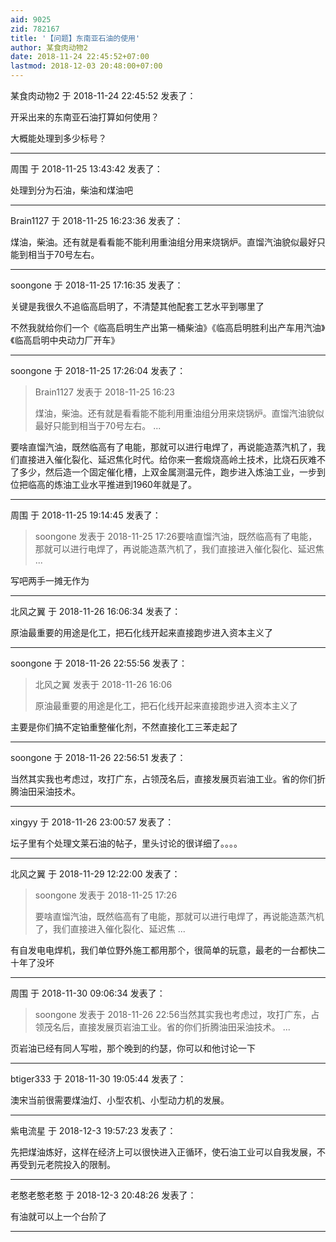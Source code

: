 ```yaml
---
aid: 9025
zid: 782167
title: '【问题】东南亚石油的使用'
author: 某食肉动物2
date: 2018-11-24 22:45:52+07:00
lastmod: 2018-12-03 20:48:00+07:00
---
```


某食肉动物2 于 2018-11-24 22:45:52 发表了：

开采出来的东南亚石油打算如何使用？

大概能处理到多少标号？

---------

周围 于 2018-11-25 13:43:42 发表了：

处理到分为石油，柴油和煤油吧

---------

Brain1127 于 2018-11-25 16:23:36 发表了：

煤油，柴油。还有就是看看能不能利用重油组分用来烧锅炉。直馏汽油貌似最好只能到相当于70号左右。

---------

soongone 于 2018-11-25 17:16:35 发表了：

关键是我很久不追临高启明了，不清楚其他配套工艺水平到哪里了

不然我就给你们一个《临高启明生产出第一桶柴油》《临高启明胜利出产车用汽油》《临高启明中央动力厂开车》

---------

soongone 于 2018-11-25 17:26:04 发表了：

> Brain1127 发表于 2018-11-25 16:23
> 
> 煤油，柴油。还有就是看看能不能利用重油组分用来烧锅炉。直馏汽油貌似最好只能到相当于70号左右。 ...



要啥直馏汽油，既然临高有了电能，那就可以进行电焊了，再说能造蒸汽机了，我们直接进入催化裂化、延迟焦化时代。给你来一套煅烧高岭土技术，比烧石灰难不了多少，然后造一个固定催化槽，上双金属测温元件，跑步进入炼油工业，一步到位把临高的炼油工业水平推进到1960年就是了。

---------

周围 于 2018-11-25 19:14:45 发表了：

> soongone 发表于 2018-11-25 17:26要啥直馏汽油，既然临高有了电能，那就可以进行电焊了，再说能造蒸汽机了，我们直接进入催化裂化、延迟焦 ...



写吧两手一摊无作为

---------

北风之翼 于 2018-11-26 16:06:34 发表了：

原油最重要的用途是化工，把石化线开起来直接跑步进入资本主义了

---------

soongone 于 2018-11-26 22:55:56 发表了：

> 北风之翼 发表于 2018-11-26 16:06
> 
> 原油最重要的用途是化工，把石化线开起来直接跑步进入资本主义了



主要是你们搞不定铂重整催化剂，不然直接化工三苯走起了

---------

soongone 于 2018-11-26 22:56:51 发表了：

当然其实我也考虑过，攻打广东，占领茂名后，直接发展页岩油工业。省的你们折腾油田采油技术。

---------

xingyy 于 2018-11-26 23:00:57 发表了：

坛子里有个处理文莱石油的帖子，里头讨论的很详细了。。。。

---------

北风之翼 于 2018-11-29 12:22:00 发表了：

> soongone 发表于 2018-11-25 17:26
> 
> 要啥直馏汽油，既然临高有了电能，那就可以进行电焊了，再说能造蒸汽机了，我们直接进入催化裂化、延迟焦 ...



有自发电电焊机，我们单位野外施工都用那个，很简单的玩意，最老的一台都快二十年了没坏

---------

周围 于 2018-11-30 09:06:34 发表了：

> soongone 发表于 2018-11-26 22:56当然其实我也考虑过，攻打广东，占领茂名后，直接发展页岩油工业。省的你们折腾油田采油技术。 ...



页岩油已经有同人写啦，那个晚到的约瑟，你可以和他讨论一下

---------

btiger333 于 2018-11-30 19:05:44 发表了：

澳宋当前很需要煤油灯、小型农机、小型动力机的发展。

---------

紫电流星 于 2018-12-3 19:57:23 发表了：

先把煤油炼好，这样在经济上可以很快进入正循环，使石油工业可以自我发展，不再受到元老院投入的限制。

---------

老憨老憨老憨 于 2018-12-3 20:48:26 发表了：

有油就可以上一个台阶了

---------

